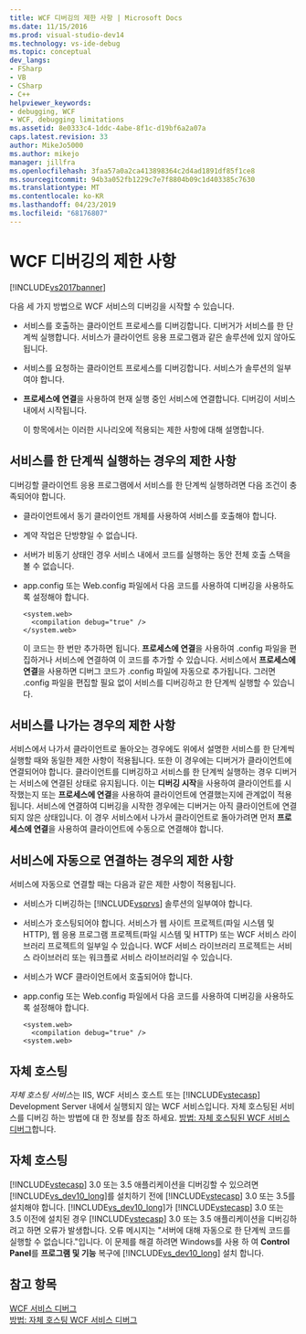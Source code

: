 ```yaml
---
title: WCF 디버깅의 제한 사항 | Microsoft Docs
ms.date: 11/15/2016
ms.prod: visual-studio-dev14
ms.technology: vs-ide-debug
ms.topic: conceptual
dev_langs:
- FSharp
- VB
- CSharp
- C++
helpviewer_keywords:
- debugging, WCF
- WCF, debugging limitations
ms.assetid: 8e0333c4-1ddc-4abe-8f1c-d19bf6a2a07a
caps.latest.revision: 33
author: MikeJo5000
ms.author: mikejo
manager: jillfra
ms.openlocfilehash: 3faa57a0a2ca413898364c2d4ad1891df85f1ce8
ms.sourcegitcommit: 94b3a052fb1229c7e7f8804b09c1d403385c7630
ms.translationtype: MT
ms.contentlocale: ko-KR
ms.lasthandoff: 04/23/2019
ms.locfileid: "68176807"
---
```

# <a name="limitations-on-wcf-debugging"></a>WCF 디버깅의 제한 사항
[!INCLUDE[vs2017banner](../includes/vs2017banner.md)]

다음 세 가지 방법으로 WCF 서비스의 디버깅을 시작할 수 있습니다.  
  
- 서비스를 호출하는 클라이언트 프로세스를 디버깅합니다. 디버거가 서비스를 한 단계씩 실행합니다. 서비스가 클라이언트 응용 프로그램과 같은 솔루션에 있지 않아도 됩니다.  
  
- 서비스를 요청하는 클라이언트 프로세스를 디버깅합니다. 서비스가 솔루션의 일부여야 합니다.  
  
- **프로세스에 연결**을 사용하여 현재 실행 중인 서비스에 연결합니다. 디버깅이 서비스 내에서 시작됩니다.  
  
  이 항목에서는 이러한 시나리오에 적용되는 제한 사항에 대해 설명합니다.  
  
## <a name="limitations-on-stepping-into-a-service"></a>서비스를 한 단계씩 실행하는 경우의 제한 사항  
 디버깅할 클라이언트 응용 프로그램에서 서비스를 한 단계씩 실행하려면 다음 조건이 충족되어야 합니다.  
  
- 클라이언트에서 동기 클라이언트 개체를 사용하여 서비스를 호출해야 합니다.  
  
- 계약 작업은 단방향일 수 없습니다.  
  
- 서버가 비동기 상태인 경우 서비스 내에서 코드를 실행하는 동안 전체 호출 스택을 볼 수 없습니다.  
  
- app.config 또는 Web.config 파일에서 다음 코드를 사용하여 디버깅을 사용하도록 설정해야 합니다.  
  
    ```  
    <system.web>  
      <compilation debug="true" />  
    </system.web>  
    ```  
  
     이 코드는 한 번만 추가하면 됩니다. **프로세스에 연결**을 사용하여 .config 파일을 편집하거나 서비스에 연결하여 이 코드를 추가할 수 있습니다. 서비스에서 **프로세스에 연결**을 사용하면 디버그 코드가 .config 파일에 자동으로 추가됩니다. 그러면 .config 파일을 편집할 필요 없이 서비스를 디버깅하고 한 단계씩 실행할 수 있습니다.  
  
## <a name="limitations-on-stepping-out-of-a-service"></a>서비스를 나가는 경우의 제한 사항  
 서비스에서 나가서 클라이언트로 돌아오는 경우에도 위에서 설명한 서비스를 한 단계씩 실행할 때와 동일한 제한 사항이 적용됩니다. 또한 이 경우에는 디버거가 클라이언트에 연결되어야 합니다. 클라이언트를 디버깅하고 서비스를 한 단계씩 실행하는 경우 디버거는 서비스에 연결된 상태로 유지됩니다. 이는 **디버깅 시작**을 사용하여 클라이언트를 시작했는지 또는 **프로세스에 연결**을 사용하여 클라이언트에 연결했는지에 관계없이 적용됩니다. 서비스에 연결하여 디버깅을 시작한 경우에는 디버거는 아직 클라이언트에 연결되지 않은 상태입니다. 이 경우 서비스에서 나가서 클라이언트로 돌아가려면 먼저 **프로세스에 연결**을 사용하여 클라이언트에 수동으로 연결해야 합니다.  
  
## <a name="limitations-on-automatic-attach-to-a-service"></a>서비스에 자동으로 연결하는 경우의 제한 사항  
 서비스에 자동으로 연결할 때는 다음과 같은 제한 사항이 적용됩니다.  
  
- 서비스가 디버깅하는 [!INCLUDE[vsprvs](../includes/vsprvs-md.md)] 솔루션의 일부여야 합니다.  
  
- 서비스가 호스팅되어야 합니다. 서비스가 웹 사이트 프로젝트(파일 시스템 및 HTTP), 웹 응용 프로그램 프로젝트(파일 시스템 및 HTTP) 또는 WCF 서비스 라이브러리 프로젝트의 일부일 수 있습니다. WCF 서비스 라이브러리 프로젝트는 서비스 라이브러리 또는 워크플로 서비스 라이브러리일 수 있습니다.  
  
- 서비스가 WCF 클라이언트에서 호출되어야 합니다.  
  
- app.config 또는 Web.config 파일에서 다음 코드를 사용하여 디버깅을 사용하도록 설정해야 합니다.  
  
    ```  
    <system.web>  
      <compilation debug="true" />  
    <system.web>  
    ```  
  
## <a name="self-hosting"></a>자체 호스팅  
 *자체 호스팅 서비스*는 IIS, WCF 서비스 호스트 또는 [!INCLUDE[vstecasp](../includes/vstecasp-md.md)] Development Server 내에서 실행되지 않는 WCF 서비스입니다. 자체 호스팅된 서비스를 디버깅 하는 방법에 대 한 정보를 참조 하세요. [방법: 자체 호스팅된 WCF 서비스 디버그](../debugger/how-to-debug-a-self-hosted-wcf-service.md)합니다.  
  
## <a name="self-hosting"></a>자체 호스팅  
 [!INCLUDE[vstecasp](../includes/vstecasp-md.md)] 3.0 또는 3.5 애플리케이션을 디버깅할 수 있으려면 [!INCLUDE[vs_dev10_long](../includes/vs-dev10-long-md.md)]를 설치하기 전에 [!INCLUDE[vstecasp](../includes/vstecasp-md.md)] 3.0 또는 3.5를 설치해야 합니다. [!INCLUDE[vs_dev10_long](../includes/vs-dev10-long-md.md)]가 [!INCLUDE[vstecasp](../includes/vstecasp-md.md)] 3.0 또는 3.5 이전에 설치된 경우 [!INCLUDE[vstecasp](../includes/vstecasp-md.md)] 3.0 또는 3.5 애플리케이션을 디버깅하려고 하면 오류가 발생합니다. 오류 메시지는 "서버에 대해 자동으로 한 단계씩 코드를 실행할 수 없습니다."입니다. 이 문제를 해결 하려면 Windows를 사용 하 여 **Control Panel**를 **프로그램 및 기능** 복구에 [!INCLUDE[vs_dev10_long](../includes/vs-dev10-long-md.md)] 설치 합니다.  
  
## <a name="see-also"></a>참고 항목  
 [WCF 서비스 디버그](../debugger/debugging-wcf-services.md)   
 [방법: 자체 호스팅 WCF 서비스 디버그](../debugger/how-to-debug-a-self-hosted-wcf-service.md)
